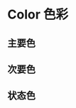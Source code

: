 # Color 色彩

## 主要色

<ColorDemo color="#3550e0" name="Primary" />

## 次要色

<ColorDemo color="#ffbc00" name="Alternative" />

## 状态色

<ColorDemo color="#22c55e" name="Success" />
<ColorDemo color="#ffc72c" name="Warning" />
<ColorDemo color="#fa5c5c" name="Error" />
<ColorDemo color="#939598" name="Info" />
